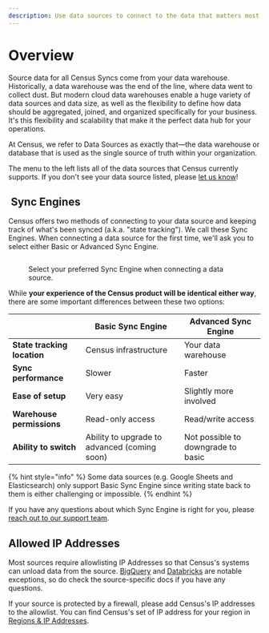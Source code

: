 ```yaml
---
description: Use data sources to connect to the data that matters most for your business.
---
```


# Overview

Source data for all Census Syncs come from your data warehouse. Historically, a data warehouse was the end of the line, where data went to collect dust. But modern cloud data warehouses enable a huge variety of data sources and data size, as well as the flexibility to define how data should be aggregated, joined, and organized specifically for your business. It's this flexibility and scalability that make it the perfect data hub for your operations.

At Census, we refer to Data Sources as exactly that—the data warehouse or database that is used as the single source of truth within your organization.

The menu to the left lists all of the data sources that Census currently supports. If you don't see your data source listed, please [let us know](mailto:support@getcensus.com)!

## ️ Sync Engines

Census offers two methods of connecting to your data source and keeping track of what's been synced (a.k.a. "state tracking"). We call these Sync Engines. When connecting a data source for the first time, we'll ask you to select either Basic or Advanced Sync Engine.

<figure><img src="../.gitbook/assets/sync-engines.png" alt=""><figcaption><p>Select your preferred Sync Engine when connecting a data source.</p></figcaption></figure>

While **your experience of the Census product will be identical either way**, there are some important differences between these two options:

|                             | Basic Sync Engine                            | Advanced Sync Engine               |
| --------------------------- | -------------------------------------------- | ---------------------------------- |
| **State tracking location** | Census infrastructure                        | Your data warehouse                |
| **Sync performance**        | Slower                                       | Faster                             |
| **Ease of setup**           | Very easy                                    | Slightly more involved             |
| **Warehouse permissions**   | Read-only access                             | Read/write access                  |
| **Ability to switch**       | Ability to upgrade to advanced (coming soon) | Not possible to downgrade to basic |

{% hint style="info" %}
Some data sources (e.g. Google Sheets and Elasticsearch) only support Basic Sync Engine since writing state back to them is either challenging or impossible.
{% endhint %}

If you have any questions about which Sync Engine is right for you, please [reach out to our support team](mailto:support@getcensus.com).

## Allowed IP Addresses

Most sources require allowlisting IP Addresses so that Census's systems can unload data from the source. [BigQuery](google-bigquery.md) and [Databricks](databricks.md) are notable exceptions, so do check the source-specific docs if you have any questions.

If your source is protected by a firewall, please add Census's IP addresses to the allowlist. You can find Census's set of IP address for your region in [Regions & IP Addresses](../basics/security-and-privacy/regions-and-ip-addresses.md#ip-addresses).
